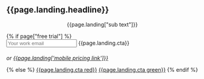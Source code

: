 <section class="home-hero"> <!--HOME HERO-->
  <div class="container">
  <div class="col-xs-12 col-sm-5 hero-content">
  <h1 class="main-header">{{page.landing.headline}}</h1>
    <p style="text-align: center;">{{page.landing["sub text"]}}</p>
    {% if page["free trial"] %}
    <form id="landing-form">
      <input type="email" name="email" placeholder="Your work email">
      <a class="btn btn-red" onclick="$('#landing-form').submit()" style="max-width: none !important"><span>{{page.landing.cta}}</span></a>
        <input type="submit" style="position: absolute; left: -2000px">
        <div class="validation"></div>
    </form>
    <div class="visible-xs"><p style="margin-top: 20px; font-style: italic">or <a href="/plans">{{page.landing['mobile pricing link']}}</a></p></div>
    {% else %}
    <a class="btn btn-red" href="/plans" style="max-width: none !important"><span>{{page.landing.cta red}}</span></a>
    <a class="btn btn-green" href="/plans" style="max-width: none !important"><span>{{page.landing.cta green}}</span></a>
    {% endif %}
  </div>
  </div>
</section>
<style>
  .home-hero {
    background: url(/uploads/APB240091.png), url(../images/dotted.jpg);
    background-size: cover, auto;
    min-height: 70vh;
    background-repeat: no-repeat, repeat;
    background-position: left center;
    overflow-y: hidden;
    padding: 0;
    height: auto;
}
.red {
    color: #e63a3a;
}
</style>